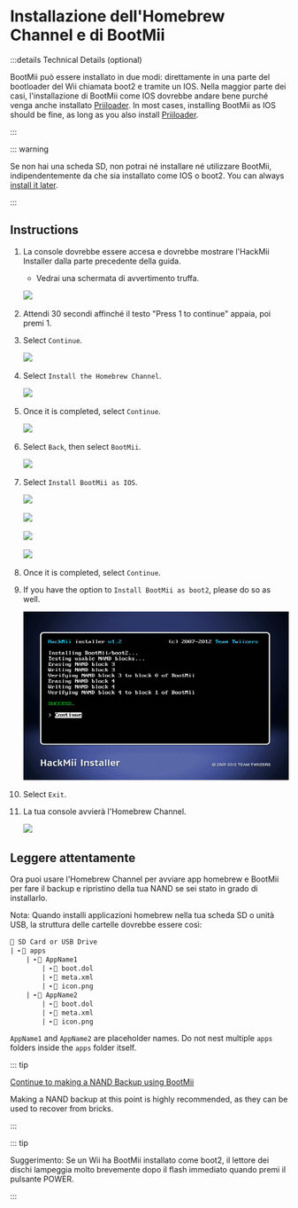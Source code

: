 # Installazione dell'Homebrew Channel e di BootMii

:::details Technical Details (optional)

BootMii può essere installato in due modi: direttamente in una parte del bootloader del Wii chiamata boot2 e tramite un IOS. Nella maggior parte dei casi, l'installazione di BootMii come IOS dovrebbe andare bene purché venga anche installato <a href="priiloader">Priiloader</a>. In most cases, installing BootMii as IOS should be fine, as long as you also install [Priiloader](priiloader).

:::

::: warning

Se non hai una scheda SD, non potrai né installare né utilizzare BootMii, indipendentemente da che sia installato come IOS o boot2.
You can always [install it later](hackmii).

:::

## Instructions

1. La console dovrebbe essere accesa e dovrebbe mostrare l'HackMii Installer dalla parte precedente della guida.

    - Vedrai una schermata di avvertimento truffa.

    ![](/images/hackmii/scam.png)

2. Attendi 30 secondi affinché il testo "Press 1 to continue" appaia, poi premi 1.

3. Select `Continue`.

    ![](/images/hackmii/test_results.png)

4. Select `Install the Homebrew Channel`.

    ![](/images/hackmii/hbc_install.png)

5. Once it is completed, select `Continue`.

    ![](/images/hackmii/hbc_install_ok.png)

6. Select `Back`, then select `BootMii`.

    ![](/images/hackmii/bootmii_install.png)

7. Select `Install BootMii as IOS`.

    ![](/images/hackmii/bootmii_install1.png)

    ![](/images/hackmii/bootmii_install2.png)

    ![](/images/hackmii/bootmii_install3.png)

    ![](/images/hackmii/bootmii_install_ok.png)

8. Once it is completed, select `Continue`.

9. If you have the option to `Install BootMii as boot2`, please do so as well.

    ![](/images/hackmii/bootmii_install4.png)

10. Select `Exit`.

11. La tua console avvierà l'Homebrew Channel.

    ![](/images/hbc/blank.png)

## Leggere attentamente

Ora puoi usare l'Homebrew Channel per avviare app homebrew e BootMii per fare il backup e ripristino della tua NAND se sei stato in grado di installarlo.

Nota: Quando installi applicazioni homebrew nella tua scheda SD o unità USB, la struttura delle cartelle dovrebbe essere così:

```
💾 SD Card or USB Drive
| ╸📁 apps
	| ╸📁 AppName1
		| ╸📄 boot.dol
		| ╸📄 meta.xml
		| ╸📄 icon.png
	| ╸📁 AppName2
		| ╸📄 boot.dol
		| ╸📄 meta.xml
		| ╸📄 icon.png
```

`AppName1` and `AppName2` are placeholder names. Do not nest multiple `apps` folders inside the `apps` folder itself.

::: tip

[Continue to making a NAND Backup using BootMii](bootmii)

Making a NAND backup at this point is highly recommended, as they can be used to recover from bricks.

:::

::: tip

Suggerimento: Se un Wii ha BootMii installato come boot2, il lettore dei dischi lampeggia molto brevemente dopo il flash immediato quando premi il pulsante POWER.

:::
